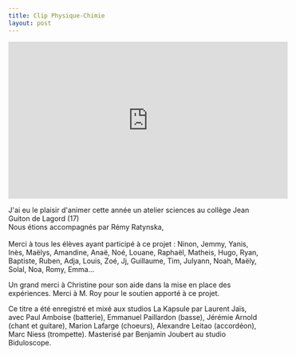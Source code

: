 ```yaml
---
title: Clip Physique-Chimie
layout: post
---
```

<iframe width="560" height="315" src="https://www.youtube.com/embed/-2ZH0Md3Pr0?si=AgiCyMrVco1u87zN" title="YouTube video player" frameborder="0" allow="accelerometer; autoplay; clipboard-write; encrypted-media; gyroscope; picture-in-picture; web-share" referrerpolicy="strict-origin-when-cross-origin" allowfullscreen></iframe>

J'ai eu le plaisir d'animer cette année un atelier sciences au collège Jean Guiton de Lagord (17)\
Nous étions accompagnés par Rémy Ratynska, \
\
Merci à tous les élèves ayant participé à ce projet : Ninon, Jemmy, Yanis, Inès, Maëlys, Amandine, Anaë, Noé, Louane, Raphaël, Matheis, Hugo, Ryan, Baptiste, Ruben, Adja, Louis, Zoé, Jj, Guillaume, Tim, Julyann, Noah, Maëly, Solal, Noa, Romy, Emma...

Un grand merci à Christine pour son aide dans la mise en place des expériences. Merci à M. Roy pour le soutien apporté à ce projet.

Ce titre a été enregistré et mixé aux studios La Kapsule par Laurent Jaïs, avec Paul Amboise (batterie), Emmanuel Paillardon (basse), Jérémie Arnold (chant et guitare), Marion Lafarge (choeurs), Alexandre Leitao (accordéon), Marc Niess (trompette). Masterisé par Benjamin Joubert au studio Biduloscope.
